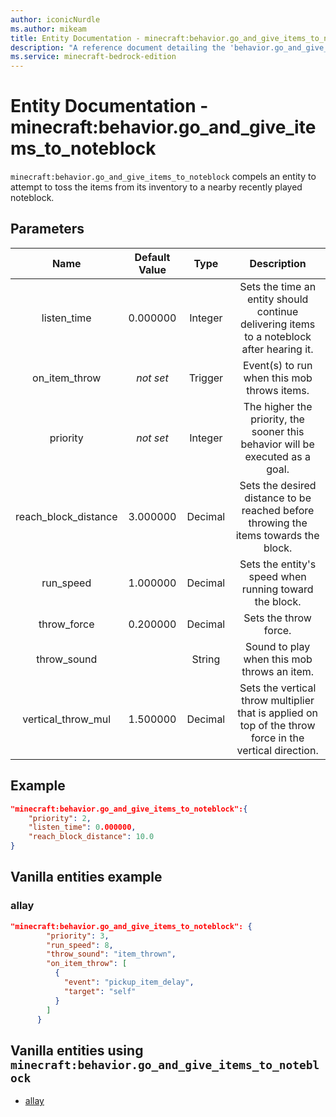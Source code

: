 ```yaml
---
author: iconicNurdle
ms.author: mikeam
title: Entity Documentation - minecraft:behavior.go_and_give_items_to_noteblock
description: "A reference document detailing the 'behavior.go_and_give_items_to_noteblock' entity goal"
ms.service: minecraft-bedrock-edition
---
```


# Entity Documentation - minecraft:behavior.go_and_give_items_to_noteblock

`minecraft:behavior.go_and_give_items_to_noteblock` compels an entity to attempt to toss the items from its inventory to a nearby recently played noteblock.

## Parameters

| Name| Default Value| Type| Description |
|:-----------:|:-----------:|:-----------:|:-----------:|
| listen_time| 0.000000| Integer | Sets the time an entity should continue delivering items to a noteblock after hearing it. |
| on_item_throw| *not set* | Trigger| Event(s) to run when this mob throws items. |
|priority|*not set*|Integer|The higher the priority, the sooner this behavior will be executed as a goal.|
| reach_block_distance| 3.000000| Decimal| Sets the desired distance to be reached before throwing the items towards the block. |
| run_speed| 1.000000| Decimal| Sets the entity's speed when running toward the block. |
| throw_force| 0.200000| Decimal| Sets the throw force. |
| throw_sound| | String|Sound to play when this mob throws an item. |
| vertical_throw_mul| 1.500000| Decimal| Sets the vertical throw multiplier that is applied on top of the throw force in the vertical direction. |

## Example

```json
"minecraft:behavior.go_and_give_items_to_noteblock":{
    "priority": 2,
    "listen_time": 0.000000,
    "reach_block_distance": 10.0
}
```

## Vanilla entities example

### allay

```json
"minecraft:behavior.go_and_give_items_to_noteblock": {
        "priority": 3,
        "run_speed": 8,
        "throw_sound": "item_thrown",
        "on_item_throw": [
          {
            "event": "pickup_item_delay",
            "target": "self"
          }
        ]
      }
```

## Vanilla entities using `minecraft:behavior.go_and_give_items_to_noteblock`

- [allay](../../../../Source/VanillaBehaviorPack_Snippets/entities/allay.md)
